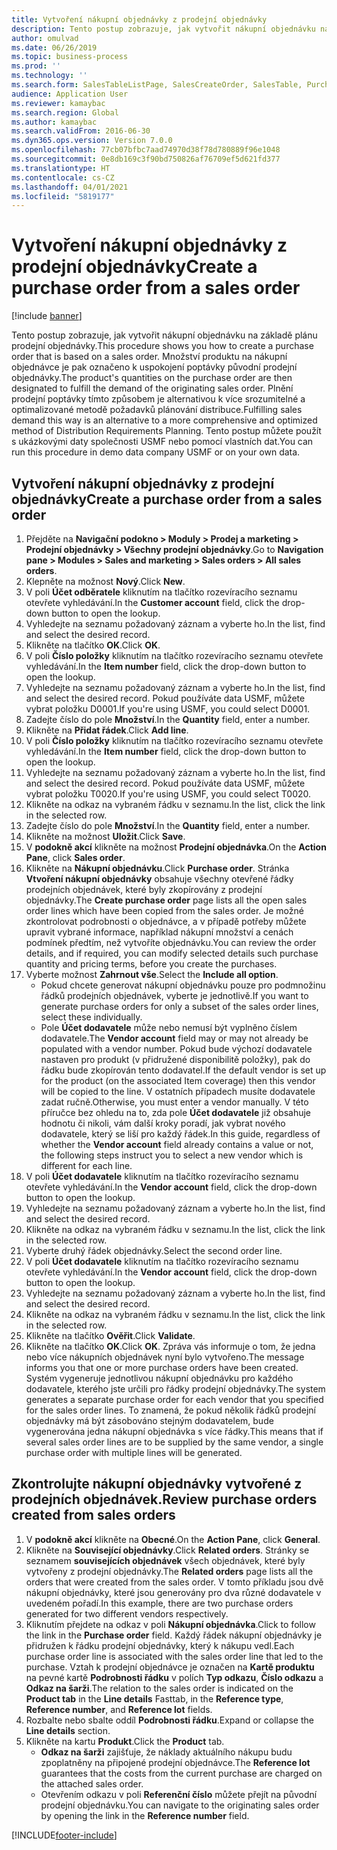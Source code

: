 ```yaml
---
title: Vytvoření nákupní objednávky z prodejní objednávky
description: Tento postup zobrazuje, jak vytvořit nákupní objednávku na základě plánu prodejní objednávky.
author: omulvad
ms.date: 06/26/2019
ms.topic: business-process
ms.prod: ''
ms.technology: ''
ms.search.form: SalesTableListPage, SalesCreateOrder, SalesTable, PurchCreateFromSalesOrder, VendAccountItemLookup, SalesTableReferences, PurchTable, PurchTablePart
audience: Application User
ms.reviewer: kamaybac
ms.search.region: Global
ms.author: kamaybac
ms.search.validFrom: 2016-06-30
ms.dyn365.ops.version: Version 7.0.0
ms.openlocfilehash: 77cb07bfbc7aad74970d38f78d780889f96e1048
ms.sourcegitcommit: 0e8db169c3f90bd750826af76709ef5d621fd377
ms.translationtype: HT
ms.contentlocale: cs-CZ
ms.lasthandoff: 04/01/2021
ms.locfileid: "5819177"
---
```

# <a name="create-a-purchase-order-from-a-sales-order"></a><span data-ttu-id="4ee47-103">Vytvoření nákupní objednávky z prodejní objednávky</span><span class="sxs-lookup"><span data-stu-id="4ee47-103">Create a purchase order from a sales order</span></span>

[!include [banner](../../includes/banner.md)]

<span data-ttu-id="4ee47-104">Tento postup zobrazuje, jak vytvořit nákupní objednávku na základě plánu prodejní objednávky.</span><span class="sxs-lookup"><span data-stu-id="4ee47-104">This procedure shows you how to create a purchase order that is based on a sales order.</span></span> <span data-ttu-id="4ee47-105">Množství produktu na nákupní objednávce je pak označeno k uspokojení poptávky původní prodejní objednávky.</span><span class="sxs-lookup"><span data-stu-id="4ee47-105">The product's quantities on the purchase order are then designated to fulfill the demand of the originating sales order.</span></span> <span data-ttu-id="4ee47-106">Plnění prodejní poptávky tímto způsobem je alternativou k více srozumitelné a optimalizované metodě požadavků plánování distribuce.</span><span class="sxs-lookup"><span data-stu-id="4ee47-106">Fulfilling sales demand this way is an alternative to a more comprehensive and optimized method of Distribution Requirements Planning.</span></span> <span data-ttu-id="4ee47-107">Tento postup můžete použít s ukázkovými daty společnosti USMF nebo pomocí vlastních dat.</span><span class="sxs-lookup"><span data-stu-id="4ee47-107">You can run this procedure in demo data company USMF or on your own data.</span></span>


## <a name="create-a-purchase-order-from-a-sales-order"></a><span data-ttu-id="4ee47-108">Vytvoření nákupní objednávky z prodejní objednávky</span><span class="sxs-lookup"><span data-stu-id="4ee47-108">Create a purchase order from a sales order</span></span>
1. <span data-ttu-id="4ee47-109">Přejděte na **Navigační podokno > Moduly > Prodej a marketing > Prodejní objednávky > Všechny prodejní objednávky**.</span><span class="sxs-lookup"><span data-stu-id="4ee47-109">Go to **Navigation pane > Modules > Sales and marketing > Sales orders > All sales orders**.</span></span>
2. <span data-ttu-id="4ee47-110">Klepněte na možnost **Nový**.</span><span class="sxs-lookup"><span data-stu-id="4ee47-110">Click **New**.</span></span>
3. <span data-ttu-id="4ee47-111">V poli **Účet odběratele** kliknutím na tlačítko rozevíracího seznamu otevřete vyhledávání.</span><span class="sxs-lookup"><span data-stu-id="4ee47-111">In the **Customer account** field, click the drop-down button to open the lookup.</span></span>
4. <span data-ttu-id="4ee47-112">Vyhledejte na seznamu požadovaný záznam a vyberte ho.</span><span class="sxs-lookup"><span data-stu-id="4ee47-112">In the list, find and select the desired record.</span></span>
5. <span data-ttu-id="4ee47-113">Klikněte na tlačítko **OK**.</span><span class="sxs-lookup"><span data-stu-id="4ee47-113">Click **OK**.</span></span>
6. <span data-ttu-id="4ee47-114">V poli **Číslo položky** kliknutím na tlačítko rozevíracího seznamu otevřete vyhledávání.</span><span class="sxs-lookup"><span data-stu-id="4ee47-114">In the **Item number** field, click the drop-down button to open the lookup.</span></span>
7. <span data-ttu-id="4ee47-115">Vyhledejte na seznamu požadovaný záznam a vyberte ho.</span><span class="sxs-lookup"><span data-stu-id="4ee47-115">In the list, find and select the desired record.</span></span> <span data-ttu-id="4ee47-116">Pokud používáte data USMF, můžete vybrat položku D0001.</span><span class="sxs-lookup"><span data-stu-id="4ee47-116">If you're using USMF, you could select D0001.</span></span>  
8. <span data-ttu-id="4ee47-117">Zadejte číslo do pole **Množství**.</span><span class="sxs-lookup"><span data-stu-id="4ee47-117">In the **Quantity** field, enter a number.</span></span>
9. <span data-ttu-id="4ee47-118">Klikněte na **Přidat řádek**.</span><span class="sxs-lookup"><span data-stu-id="4ee47-118">Click **Add line**.</span></span>
10. <span data-ttu-id="4ee47-119">V poli **Číslo položky** kliknutím na tlačítko rozevíracího seznamu otevřete vyhledávání.</span><span class="sxs-lookup"><span data-stu-id="4ee47-119">In the **Item number** field, click the drop-down button to open the lookup.</span></span>
11. <span data-ttu-id="4ee47-120">Vyhledejte na seznamu požadovaný záznam a vyberte ho.</span><span class="sxs-lookup"><span data-stu-id="4ee47-120">In the list, find and select the desired record.</span></span> <span data-ttu-id="4ee47-121">Pokud používáte data USMF, můžete vybrat položku T0020.</span><span class="sxs-lookup"><span data-stu-id="4ee47-121">If you're using USMF, you could select T0020.</span></span>  
12. <span data-ttu-id="4ee47-122">Klikněte na odkaz na vybraném řádku v seznamu.</span><span class="sxs-lookup"><span data-stu-id="4ee47-122">In the list, click the link in the selected row.</span></span>
13. <span data-ttu-id="4ee47-123">Zadejte číslo do pole **Množství**.</span><span class="sxs-lookup"><span data-stu-id="4ee47-123">In the **Quantity** field, enter a number.</span></span>
14. <span data-ttu-id="4ee47-124">Klikněte na možnost **Uložit**.</span><span class="sxs-lookup"><span data-stu-id="4ee47-124">Click **Save**.</span></span>
15. <span data-ttu-id="4ee47-125">V **podokně akcí** klikněte na možnost **Prodejní objednávka**.</span><span class="sxs-lookup"><span data-stu-id="4ee47-125">On the **Action Pane**, click **Sales order**.</span></span>
16. <span data-ttu-id="4ee47-126">Klikněte na **Nákupní objednávku**.</span><span class="sxs-lookup"><span data-stu-id="4ee47-126">Click **Purchase order**.</span></span> <span data-ttu-id="4ee47-127">Stránka **Vtvoření nákupní objednávky** obsahuje všechny otevřené řádky prodejních objednávek, které byly zkopírovány z prodejní objednávky.</span><span class="sxs-lookup"><span data-stu-id="4ee47-127">The **Create purchase order** page lists all the open sales order lines which have been copied from the sales order.</span></span> <span data-ttu-id="4ee47-128">Je možné zkontrolovat podrobnosti o objednávce, a v případě potřeby můžete upravit vybrané informace, například nákupní množství a cenách podmínek předtím, než vytvoříte objednávku.</span><span class="sxs-lookup"><span data-stu-id="4ee47-128">You can review the order details, and if required, you can modify selected details such purchase quantity and pricing terms, before you create the purchases.</span></span> 
17. <span data-ttu-id="4ee47-129">Vyberte možnost **Zahrnout vše**.</span><span class="sxs-lookup"><span data-stu-id="4ee47-129">Select the **Include all option**.</span></span>
    - <span data-ttu-id="4ee47-130">Pokud chcete generovat nákupní objednávku pouze pro podmnožinu řádků prodejních objednávek, vyberte je jednotlivě.</span><span class="sxs-lookup"><span data-stu-id="4ee47-130">If you want to generate purchase orders for only a subset of the sales order lines, select these individually.</span></span>  
    - <span data-ttu-id="4ee47-131">Pole **Účet dodavatele** může nebo nemusí být vyplněno číslem dodavatele.</span><span class="sxs-lookup"><span data-stu-id="4ee47-131">The **Vendor account** field may or may not already be populated with a vendor number.</span></span> <span data-ttu-id="4ee47-132">Pokud bude výchozí dodavatele nastaven pro produkt (v přidružené disponibilitě položky), pak do řádku bude zkopírován tento dodavatel.</span><span class="sxs-lookup"><span data-stu-id="4ee47-132">If the default vendor is set up for the product (on the associated Item coverage) then this vendor will be copied  to the line.</span></span> <span data-ttu-id="4ee47-133">V ostatních případech musíte dodavatele zadat ručně.</span><span class="sxs-lookup"><span data-stu-id="4ee47-133">Otherwise, you must enter a vendor manually.</span></span>  <span data-ttu-id="4ee47-134">V této příručce bez ohledu na to, zda pole **Účet dodavatele** již obsahuje hodnotu či nikoli, vám další kroky poradí, jak vybrat nového dodavatele, který se liší pro každý řádek.</span><span class="sxs-lookup"><span data-stu-id="4ee47-134">In this guide, regardless of whether the **Vendor account** field already contains a value or not, the following steps instruct you to select a new vendor which is different for each line.</span></span>  
18. <span data-ttu-id="4ee47-135">V poli **Účet dodavatele** kliknutím na tlačítko rozevíracího seznamu otevřete vyhledávání.</span><span class="sxs-lookup"><span data-stu-id="4ee47-135">In the **Vendor account** field, click the drop-down button to open the lookup.</span></span>
19. <span data-ttu-id="4ee47-136">Vyhledejte na seznamu požadovaný záznam a vyberte ho.</span><span class="sxs-lookup"><span data-stu-id="4ee47-136">In the list, find and select the desired record.</span></span>
20. <span data-ttu-id="4ee47-137">Klikněte na odkaz na vybraném řádku v seznamu.</span><span class="sxs-lookup"><span data-stu-id="4ee47-137">In the list, click the link in the selected row.</span></span>
21. <span data-ttu-id="4ee47-138">Vyberte druhý řádek objednávky.</span><span class="sxs-lookup"><span data-stu-id="4ee47-138">Select the second order line.</span></span>
22. <span data-ttu-id="4ee47-139">V poli **Účet dodavatele** kliknutím na tlačítko rozevíracího seznamu otevřete vyhledávání.</span><span class="sxs-lookup"><span data-stu-id="4ee47-139">In the **Vendor account** field, click the drop-down button to open the lookup.</span></span>
23. <span data-ttu-id="4ee47-140">Vyhledejte na seznamu požadovaný záznam a vyberte ho.</span><span class="sxs-lookup"><span data-stu-id="4ee47-140">In the list, find and select the desired record.</span></span>
24. <span data-ttu-id="4ee47-141">Klikněte na odkaz na vybraném řádku v seznamu.</span><span class="sxs-lookup"><span data-stu-id="4ee47-141">In the list, click the link in the selected row.</span></span>
25. <span data-ttu-id="4ee47-142">Klikněte na tlačítko **Ověřit**.</span><span class="sxs-lookup"><span data-stu-id="4ee47-142">Click **Validate**.</span></span>
26. <span data-ttu-id="4ee47-143">Klikněte na tlačítko **OK**.</span><span class="sxs-lookup"><span data-stu-id="4ee47-143">Click **OK**.</span></span> <span data-ttu-id="4ee47-144">Zpráva vás informuje o tom, že jedna nebo více nákupních objednávek nyní bylo vytvořeno.</span><span class="sxs-lookup"><span data-stu-id="4ee47-144">The message informs you that one or more purchase orders have been created.</span></span> <span data-ttu-id="4ee47-145">Systém vygeneruje jednotlivou nákupní objednávku pro každého dodavatele, kterého jste určili pro řádky prodejní objednávky.</span><span class="sxs-lookup"><span data-stu-id="4ee47-145">The system generates a separate purchase order for each vendor that you specified for the sales order lines.</span></span> <span data-ttu-id="4ee47-146">To znamená, že pokud několik řádků prodejní objednávky má být zásobováno stejným dodavatelem, bude vygenerována jedna nákupní objednávka s více řádky.</span><span class="sxs-lookup"><span data-stu-id="4ee47-146">This means that if several sales order lines are to be supplied by the same vendor, a single purchase order with multiple lines will be generated.</span></span>  

## <a name="review-purchase-orders-created-from-sales-orders"></a><span data-ttu-id="4ee47-147">Zkontrolujte nákupní objednávky vytvořené z prodejních objednávek.</span><span class="sxs-lookup"><span data-stu-id="4ee47-147">Review purchase orders created from sales orders</span></span>
1. <span data-ttu-id="4ee47-148">V **podokně akcí** klikněte na **Obecné**.</span><span class="sxs-lookup"><span data-stu-id="4ee47-148">On the **Action Pane**, click **General**.</span></span>
2. <span data-ttu-id="4ee47-149">Klikněte na **Související objednávky**.</span><span class="sxs-lookup"><span data-stu-id="4ee47-149">Click **Related orders**.</span></span> <span data-ttu-id="4ee47-150">Stránky se seznamem **souvisejících objednávek** všech objednávek, které byly vytvořeny z prodejní objednávky.</span><span class="sxs-lookup"><span data-stu-id="4ee47-150">The **Related orders** page lists all the orders that were created from the sales order.</span></span> <span data-ttu-id="4ee47-151">V tomto příkladu jsou dvě nákupní objednávky, které jsou generovány pro dva různé dodavatele v uvedeném pořadí.</span><span class="sxs-lookup"><span data-stu-id="4ee47-151">In this example, there are two purchase orders generated for two different vendors respectively.</span></span> 
3. <span data-ttu-id="4ee47-152">Kliknutím přejdete na odkaz v poli **Nákupní objednávka**.</span><span class="sxs-lookup"><span data-stu-id="4ee47-152">Click to follow the link in the **Purchase order** field.</span></span> <span data-ttu-id="4ee47-153">Každý řádek nákupní objednávky je přidružen k řádku prodejní objednávky, který k nákupu vedl.</span><span class="sxs-lookup"><span data-stu-id="4ee47-153">Each purchase order line is associated with the sales order line that led to the purchase.</span></span> <span data-ttu-id="4ee47-154">Vztah k prodejní objednávce je označen na **Kartě produktu** na pevné kartě **Podrobnosti řádku** v polích **Typ odkazu**, **Číslo odkazu** a **Odkaz na šarži**.</span><span class="sxs-lookup"><span data-stu-id="4ee47-154">The relation to the sales order is indicated on the **Product tab** in the **Line details** Fasttab, in the **Reference type**, **Reference number**, and **Reference lot** fields.</span></span>  
4. <span data-ttu-id="4ee47-155">Rozbalte nebo sbalte oddíl **Podrobnosti řádku**.</span><span class="sxs-lookup"><span data-stu-id="4ee47-155">Expand or collapse the **Line details** section.</span></span>
5. <span data-ttu-id="4ee47-156">Klikněte na kartu **Produkt**.</span><span class="sxs-lookup"><span data-stu-id="4ee47-156">Click the **Product** tab.</span></span>
    - <span data-ttu-id="4ee47-157">**Odkaz na šarži** zajišťuje, že náklady aktuálního nákupu budu zpoplatněny na připojené prodejní objednávce.</span><span class="sxs-lookup"><span data-stu-id="4ee47-157">The **Reference lot** guarantees that the costs from the current purchase are charged on the attached sales order.</span></span>  
    - <span data-ttu-id="4ee47-158">Otevřením odkazu v poli **Referenční číslo** můžete přejít na původní prodejní objednávku.</span><span class="sxs-lookup"><span data-stu-id="4ee47-158">You can navigate to the originating sales order by opening the link in the **Reference number** field.</span></span>  



[!INCLUDE[footer-include](../../../includes/footer-banner.md)]